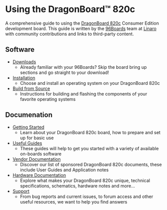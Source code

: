 # Using the DragonBoard™ 820c

A comprehensive guide to using the [DragonBoard 820c](https://www.96boards.org/products/dragonboard820c/) Consumer Edition development board. This guide is written by the [96Boards](https://www.96boards.org) team at [Linaro](http://www.linaro.org) with community contributions and links to third-party content.

## Software

- [Downloads](downloads/README.md)
   - Already familiar with your 96Boards? Skip the board bring up sections and go straight to your download!
- [Installation](installation/README.md)
   - Choose and install an operating system on your DragonBoard 820c
- [Build from Source](build/README.md)
   - Instructions for building and flashing the components of your favorite operating systems

## Documenation

- [Getting Started](getting-started/README.md)
   - Learn about your DragonBoard 820c board, how to prepare and set up for basic use
- [Useful Guides](guides/README.md)
   - These guides will help to get you started with a variety of available on-boards software
- [Vendor Documentation](vendor-docs/README.md)
   - Discover our list of sponsored DragonBoard 820c documents, these include User Guides and Application notes
- [Hardware Documentation](HardwareDocs/README.md)
   - Explore what makes your DragonBoard 820c unique, technical specifications, schematics, hardware notes and more...
- [Support](Support/README.md)
   - From bug reports and current issues, to forum access and other useful resources, we want to help you find answers

